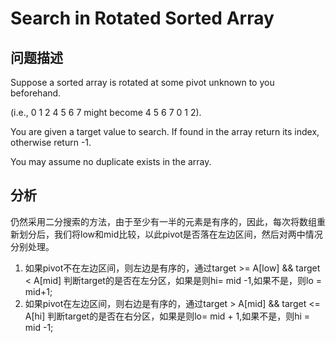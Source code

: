 # Search in Rotated Sorted Array

## 问题描述
Suppose a sorted array is rotated at some pivot unknown to you beforehand.

(i.e., 0 1 2 4 5 6 7 might become 4 5 6 7 0 1 2).

You are given a target value to search. If found in the array return its index, otherwise return -1.

You may assume no duplicate exists in the array.


## 分析
仍然采用二分搜索的方法，由于至少有一半的元素是有序的，因此，每次将数组重新划分后，我们将low和mid比较，以此pivot是否落在左边区间，然后对两中情况分别处理。
1. 如果pivot不在左边区间，则左边是有序的，通过target >= A[low] && target < A[mid] 判断target的是否在左分区，如果是则hi= mid -1,如果不是，则lo = mid+1;
2. 如果pivot在左边区间，则右边是有序的，通过target > A[mid] && target <= A[hi] 判断target的是否在右分区，如果是则lo= mid + 1,如果不是，则hi = mid -1;

